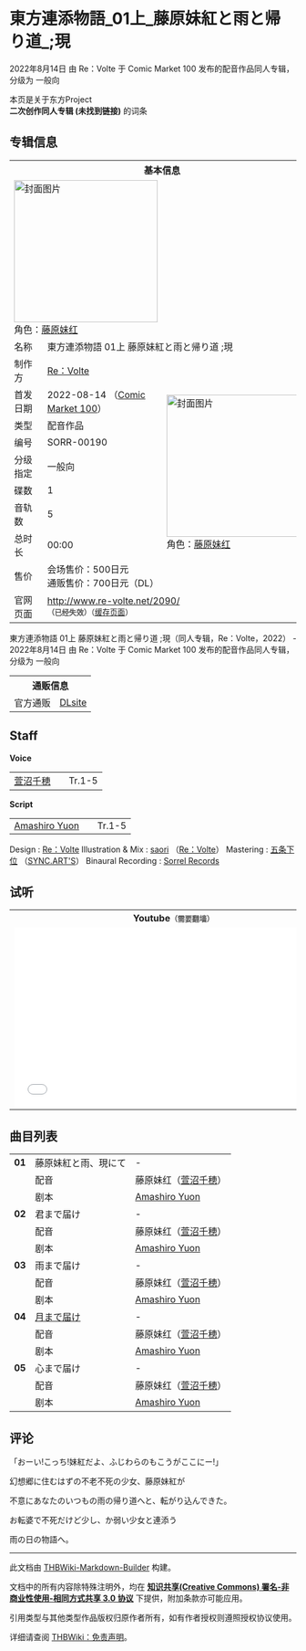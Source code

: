 # 東方連添物語_01上_藤原妹紅と雨と帰り道_;現

<!-- source html: G:\repos\THBWiki-Markdown-Builder\THBWikiMarkdown\Temp\main\a\ad\ns0%3A%E6%9D%B1%E6%96%B9%E9%80%A3%E6%B7%BB%E7%89%A9%E8%AA%9E_01%E4%B8%8A_%E8%97%A4%E5%8E%9F%E5%A6%B9%E7%B4%85%E3%81%A8%E9%9B%A8%E3%81%A8%E5%B8%B0%E3%82%8A%E9%81%93_%3B%E7%8F%BE.html -->

2022年8月14日 由 Re：Volte 于 Comic Market 100 发布的配音作品同人专辑，分级为 一般向

本页是关于东方Project  
 **二次创作同人专辑 (未找到链接)** 的词条
## 专辑信息

<table><tbody><tr><th colspan="3">基本信息</th></tr><tr><td class="cover-artwork-mobile" colspan="2"><a href="./文件-東方連添物語_01上_藤原妹紅と雨と帰り道_;現封面.jpg.md" class="image" title="封面图片"><img alt="封面图片" src="https://upload.thwiki.cc/thumb/9/9a/%E6%9D%B1%E6%96%B9%E9%80%A3%E6%B7%BB%E7%89%A9%E8%AA%9E_01%E4%B8%8A_%E8%97%A4%E5%8E%9F%E5%A6%B9%E7%B4%85%E3%81%A8%E9%9B%A8%E3%81%A8%E5%B8%B0%E3%82%8A%E9%81%93_%3B%E7%8F%BE%E5%B0%81%E9%9D%A2.jpg/252px-%E6%9D%B1%E6%96%B9%E9%80%A3%E6%B7%BB%E7%89%A9%E8%AA%9E_01%E4%B8%8A_%E8%97%A4%E5%8E%9F%E5%A6%B9%E7%B4%85%E3%81%A8%E9%9B%A8%E3%81%A8%E5%B8%B0%E3%82%8A%E9%81%93_%3B%E7%8F%BE%E5%B0%81%E9%9D%A2.jpg" decoding="async" loading="lazy" width="252" height="249" srcset="https://upload.thwiki.cc/thumb/9/9a/%E6%9D%B1%E6%96%B9%E9%80%A3%E6%B7%BB%E7%89%A9%E8%AA%9E_01%E4%B8%8A_%E8%97%A4%E5%8E%9F%E5%A6%B9%E7%B4%85%E3%81%A8%E9%9B%A8%E3%81%A8%E5%B8%B0%E3%82%8A%E9%81%93_%3B%E7%8F%BE%E5%B0%81%E9%9D%A2.jpg/378px-%E6%9D%B1%E6%96%B9%E9%80%A3%E6%B7%BB%E7%89%A9%E8%AA%9E_01%E4%B8%8A_%E8%97%A4%E5%8E%9F%E5%A6%B9%E7%B4%85%E3%81%A8%E9%9B%A8%E3%81%A8%E5%B8%B0%E3%82%8A%E9%81%93_%3B%E7%8F%BE%E5%B0%81%E9%9D%A2.jpg 1.5x, https://upload.thwiki.cc/thumb/9/9a/%E6%9D%B1%E6%96%B9%E9%80%A3%E6%B7%BB%E7%89%A9%E8%AA%9E_01%E4%B8%8A_%E8%97%A4%E5%8E%9F%E5%A6%B9%E7%B4%85%E3%81%A8%E9%9B%A8%E3%81%A8%E5%B8%B0%E3%82%8A%E9%81%93_%3B%E7%8F%BE%E5%B0%81%E9%9D%A2.jpg/504px-%E6%9D%B1%E6%96%B9%E9%80%A3%E6%B7%BB%E7%89%A9%E8%AA%9E_01%E4%B8%8A_%E8%97%A4%E5%8E%9F%E5%A6%B9%E7%B4%85%E3%81%A8%E9%9B%A8%E3%81%A8%E5%B8%B0%E3%82%8A%E9%81%93_%3B%E7%8F%BE%E5%B0%81%E9%9D%A2.jpg 2x" data-file-width="1667" data-file-height="1646"></a><div class="cover-char">角色：<a href="./藤原妹红.md" title="藤原妹红">藤原妹红</a></div></td>
</tr><tr><td class="label">名称</td><td colspan="2"> 東方連添物語 01上 藤原妹紅と雨と帰り道 &#59;現 </td></tr><tr><td class="label">制作方</td><td><a href="./Re：Volte.md" title="Re：Volte">Re：Volte</a></td><td class="cover-artwork" rowspan="9" style="min-width:252px;"><a href="./文件-東方連添物語_01上_藤原妹紅と雨と帰り道_;現封面.jpg.md" class="image" title="封面图片"><img alt="封面图片" src="https://upload.thwiki.cc/thumb/9/9a/%E6%9D%B1%E6%96%B9%E9%80%A3%E6%B7%BB%E7%89%A9%E8%AA%9E_01%E4%B8%8A_%E8%97%A4%E5%8E%9F%E5%A6%B9%E7%B4%85%E3%81%A8%E9%9B%A8%E3%81%A8%E5%B8%B0%E3%82%8A%E9%81%93_%3B%E7%8F%BE%E5%B0%81%E9%9D%A2.jpg/252px-%E6%9D%B1%E6%96%B9%E9%80%A3%E6%B7%BB%E7%89%A9%E8%AA%9E_01%E4%B8%8A_%E8%97%A4%E5%8E%9F%E5%A6%B9%E7%B4%85%E3%81%A8%E9%9B%A8%E3%81%A8%E5%B8%B0%E3%82%8A%E9%81%93_%3B%E7%8F%BE%E5%B0%81%E9%9D%A2.jpg" decoding="async" loading="lazy" width="252" height="249" srcset="https://upload.thwiki.cc/thumb/9/9a/%E6%9D%B1%E6%96%B9%E9%80%A3%E6%B7%BB%E7%89%A9%E8%AA%9E_01%E4%B8%8A_%E8%97%A4%E5%8E%9F%E5%A6%B9%E7%B4%85%E3%81%A8%E9%9B%A8%E3%81%A8%E5%B8%B0%E3%82%8A%E9%81%93_%3B%E7%8F%BE%E5%B0%81%E9%9D%A2.jpg/378px-%E6%9D%B1%E6%96%B9%E9%80%A3%E6%B7%BB%E7%89%A9%E8%AA%9E_01%E4%B8%8A_%E8%97%A4%E5%8E%9F%E5%A6%B9%E7%B4%85%E3%81%A8%E9%9B%A8%E3%81%A8%E5%B8%B0%E3%82%8A%E9%81%93_%3B%E7%8F%BE%E5%B0%81%E9%9D%A2.jpg 1.5x, https://upload.thwiki.cc/thumb/9/9a/%E6%9D%B1%E6%96%B9%E9%80%A3%E6%B7%BB%E7%89%A9%E8%AA%9E_01%E4%B8%8A_%E8%97%A4%E5%8E%9F%E5%A6%B9%E7%B4%85%E3%81%A8%E9%9B%A8%E3%81%A8%E5%B8%B0%E3%82%8A%E9%81%93_%3B%E7%8F%BE%E5%B0%81%E9%9D%A2.jpg/504px-%E6%9D%B1%E6%96%B9%E9%80%A3%E6%B7%BB%E7%89%A9%E8%AA%9E_01%E4%B8%8A_%E8%97%A4%E5%8E%9F%E5%A6%B9%E7%B4%85%E3%81%A8%E9%9B%A8%E3%81%A8%E5%B8%B0%E3%82%8A%E9%81%93_%3B%E7%8F%BE%E5%B0%81%E9%9D%A2.jpg 2x" data-file-width="1667" data-file-height="1646"></a><div class="cover-char">角色：<a href="./藤原妹红.md" title="藤原妹红">藤原妹红</a></div></td>
</tr><tr><td class="label">首发日期</td><td>2022-08-14&#160;（<a href="/展会作品列表?e=Comic+Market%23100">Comic Market 100</a>）</td></tr><tr><td class="label">类型</td><td>配音作品</td></tr><tr><td class="label">编号</td><td>SORR-00190</td></tr><tr><td class="label">分级指定</td><td>一般向</td></tr><tr><td class="label">碟数</td><td>1</td></tr><tr><td class="label">音轨数</td><td>5</td></tr><tr><td class="label">总时长</td><td>00:00</td></tr><tr><td class="label">售价</td><td>会场售价：500日元<br>通贩售价：700日元（DL）</td></tr>
<tr><td class="label">官网页面</td><td colspan="2"><a rel="nofollow" class="external free" href="http://www.re-volte.net/2090/">http://www.re-volte.net/2090/</a><br><span style="font-family: sans-serif; cursor: default; color:#555; font-size: 0.8em; bottom: 0.1em; font-weight: bold;" title="连接到已经失效网页">（已经失效）</span><small>（<a rel="nofollow" class="external text" href="https://web.archive.org/web/20220811232242/http://www.re-volte.net/2090/">缓存页面</a>）</small></td></tr></tbody></table>

東方連添物語 01上 藤原妹紅と雨と帰り道 ;現（同人专辑，Re：Volte，2022） - 2022年8月14日 由 Re：Volte 于 Comic Market 100 发布的配音作品同人专辑，分级为 一般向

<table><tbody><tr><th colspan="3">通贩信息</th></tr><tr><td class="label">官方通贩</td><td colspan="2"><a rel="nofollow" class="external text" href="http://www.dlsite.com/home/work/=/product_id/RJ01010854.html">DLsite</a></td></tr></tbody></table>


## Staff
  
 **Voice**   

<table><tbody><tr><td><a href="/index.php?title=%E8%90%B1%E6%B2%BC%E5%8D%83%E7%A9%82&amp;action=edit&amp;redlink=1" class="new" title="萱沼千穂（页面不存在）">萱沼千穂</a></td><td></td><td>Tr.1-5</td></tr></tbody></table>

  
 **Script**   

<table><tbody><tr><td><a href="/index.php?title=Amashiro_Yuon&amp;action=edit&amp;redlink=1" class="new" title="Amashiro Yuon（页面不存在）">Amashiro Yuon</a></td><td></td><td>Tr.1-5</td></tr></tbody></table>


Design
: [Re：Volte](./Re：Volte.md)
Illustration &amp; Mix
: [saori](./saori.md) （[Re：Volte](./Re：Volte.md)）
Mastering
: [五条下位](./五条下位.md) （[SYNC.ART'S](./SYNC.ART'S.md)）
Binaural Recording
: [Sorrel Records](http://sorrel-records.jp/)

## 试听

<table>

<tbody><tr>
<th>Youtube<span style="font-family: sans-serif; cursor: default; color:#555; font-size: 0.8em; bottom: 0.1em; font-weight: bold;" title="连接到需要翻墙网页">（需要翻墙）</span>
</th></tr>
<tr>
<td><iframe width="560" height="315" src="//www.youtube-nocookie.com/embed/x1f06RRDmiI?" frameborder="0" allowfullscreen=""></iframe>
</td></tr></tbody></table>


## 曲目列表

<table><tbody><tr><td id="1" class="infoG"><b>01</b></td><td id="藤原妹紅と雨、現にて" colspan="2" class="title">藤原妹紅と雨、現にて<span class="thcsearchlinks"><a rel="nofollow" class="external text" href="https://cd.thwiki.cc?dub=萱沼千穂&amp;script=Amashiro Yuon&amp;fromwiki=東方連添物語_01上_藤原妹紅と雨と帰り道_;現"><span title="搜索相似同人曲"></span></a></span></td><td class="time">-</td></tr><tr><td class="left"></td><td class="label">配音</td><td class="text" colspan="2">藤原妹红（<a href="/index.php?title=%E8%90%B1%E6%B2%BC%E5%8D%83%E7%A9%82&amp;action=edit&amp;redlink=1" class="new" title="萱沼千穂（页面不存在）">萱沼千穂</a>）<span class="thcsearchlinks"><a rel="nofollow" class="external text" href="https://cd.thwiki.cc?dub=萱沼千穂&amp;fromwiki=東方連添物語_01上_藤原妹紅と雨と帰り道_;現"><span></span></a></span></td></tr><tr><td class="left"></td><td class="label">剧本</td><td class="text" colspan="2"><a href="/index.php?title=Amashiro_Yuon&amp;action=edit&amp;redlink=1" class="new" title="Amashiro Yuon（页面不存在）">Amashiro Yuon</a><span class="thcsearchlinks"><a rel="nofollow" class="external text" href="https://cd.thwiki.cc?script=Amashiro Yuon&amp;fromwiki=東方連添物語_01上_藤原妹紅と雨と帰り道_;現"><span></span></a></span></td></tr>
<tr><td id="2" class="infoG"><b>02</b></td><td id="君まで届け" colspan="2" class="title">君まで届け<span class="thcsearchlinks"><a rel="nofollow" class="external text" href="https://cd.thwiki.cc?dub=萱沼千穂&amp;script=Amashiro Yuon&amp;fromwiki=東方連添物語_01上_藤原妹紅と雨と帰り道_;現"><span title="搜索相似同人曲"></span></a></span></td><td class="time">-</td></tr><tr><td class="left"></td><td class="label">配音</td><td class="text" colspan="2">藤原妹红（<a href="/index.php?title=%E8%90%B1%E6%B2%BC%E5%8D%83%E7%A9%82&amp;action=edit&amp;redlink=1" class="new" title="萱沼千穂（页面不存在）">萱沼千穂</a>）<span class="thcsearchlinks"><a rel="nofollow" class="external text" href="https://cd.thwiki.cc?dub=萱沼千穂&amp;fromwiki=東方連添物語_01上_藤原妹紅と雨と帰り道_;現"><span></span></a></span></td></tr><tr><td class="left"></td><td class="label">剧本</td><td class="text" colspan="2"><a href="/index.php?title=Amashiro_Yuon&amp;action=edit&amp;redlink=1" class="new" title="Amashiro Yuon（页面不存在）">Amashiro Yuon</a><span class="thcsearchlinks"><a rel="nofollow" class="external text" href="https://cd.thwiki.cc?script=Amashiro Yuon&amp;fromwiki=東方連添物語_01上_藤原妹紅と雨と帰り道_;現"><span></span></a></span></td></tr>
<tr><td id="3" class="infoG"><b>03</b></td><td id="雨まで届け" colspan="2" class="title">雨まで届け<span class="thcsearchlinks"><a rel="nofollow" class="external text" href="https://cd.thwiki.cc?dub=萱沼千穂&amp;script=Amashiro Yuon&amp;fromwiki=東方連添物語_01上_藤原妹紅と雨と帰り道_;現"><span title="搜索相似同人曲"></span></a></span></td><td class="time">-</td></tr><tr><td class="left"></td><td class="label">配音</td><td class="text" colspan="2">藤原妹红（<a href="/index.php?title=%E8%90%B1%E6%B2%BC%E5%8D%83%E7%A9%82&amp;action=edit&amp;redlink=1" class="new" title="萱沼千穂（页面不存在）">萱沼千穂</a>）<span class="thcsearchlinks"><a rel="nofollow" class="external text" href="https://cd.thwiki.cc?dub=萱沼千穂&amp;fromwiki=東方連添物語_01上_藤原妹紅と雨と帰り道_;現"><span></span></a></span></td></tr><tr><td class="left"></td><td class="label">剧本</td><td class="text" colspan="2"><a href="/index.php?title=Amashiro_Yuon&amp;action=edit&amp;redlink=1" class="new" title="Amashiro Yuon（页面不存在）">Amashiro Yuon</a><span class="thcsearchlinks"><a rel="nofollow" class="external text" href="https://cd.thwiki.cc?script=Amashiro Yuon&amp;fromwiki=東方連添物語_01上_藤原妹紅と雨と帰り道_;現"><span></span></a></span></td></tr>
<tr><td id="4" class="infoG"><b>04</b></td><td id="月まで届け" colspan="2" class="title"><span class="new" title="（歌词页面不存在）"><a href="/index.php?title=%E6%AD%8C%E8%AF%8D:%E6%9C%88%E3%81%BE%E3%81%A7%E5%B1%8A%E3%81%91%EF%BC%88Re%EF%BC%9AVolte%EF%BC%89&amp;boilerplate=模板:页面模板/曲目歌词&amp;action=edit">月まで届け</a></span><span class="thcsearchlinks"><a rel="nofollow" class="external text" href="https://cd.thwiki.cc?dub=萱沼千穂&amp;script=Amashiro Yuon&amp;fromwiki=東方連添物語_01上_藤原妹紅と雨と帰り道_;現"><span title="搜索相似同人曲"></span></a></span></td><td class="time">-</td></tr><tr><td class="left"></td><td class="label">配音</td><td class="text" colspan="2">藤原妹红（<a href="/index.php?title=%E8%90%B1%E6%B2%BC%E5%8D%83%E7%A9%82&amp;action=edit&amp;redlink=1" class="new" title="萱沼千穂（页面不存在）">萱沼千穂</a>）<span class="thcsearchlinks"><a rel="nofollow" class="external text" href="https://cd.thwiki.cc?dub=萱沼千穂&amp;fromwiki=東方連添物語_01上_藤原妹紅と雨と帰り道_;現"><span></span></a></span></td></tr><tr><td class="left"></td><td class="label">剧本</td><td class="text" colspan="2"><a href="/index.php?title=Amashiro_Yuon&amp;action=edit&amp;redlink=1" class="new" title="Amashiro Yuon（页面不存在）">Amashiro Yuon</a><span class="thcsearchlinks"><a rel="nofollow" class="external text" href="https://cd.thwiki.cc?script=Amashiro Yuon&amp;fromwiki=東方連添物語_01上_藤原妹紅と雨と帰り道_;現"><span></span></a></span></td></tr>
<tr><td id="5" class="infoG"><b>05</b></td><td id="心まで届け" colspan="2" class="title">心まで届け<span class="thcsearchlinks"><a rel="nofollow" class="external text" href="https://cd.thwiki.cc?dub=萱沼千穂&amp;script=Amashiro Yuon&amp;fromwiki=東方連添物語_01上_藤原妹紅と雨と帰り道_;現"><span title="搜索相似同人曲"></span></a></span></td><td class="time">-</td></tr><tr><td class="left"></td><td class="label">配音</td><td class="text" colspan="2">藤原妹红（<a href="/index.php?title=%E8%90%B1%E6%B2%BC%E5%8D%83%E7%A9%82&amp;action=edit&amp;redlink=1" class="new" title="萱沼千穂（页面不存在）">萱沼千穂</a>）<span class="thcsearchlinks"><a rel="nofollow" class="external text" href="https://cd.thwiki.cc?dub=萱沼千穂&amp;fromwiki=東方連添物語_01上_藤原妹紅と雨と帰り道_;現"><span></span></a></span></td></tr><tr><td class="left"></td><td class="label">剧本</td><td class="text" colspan="2"><a href="/index.php?title=Amashiro_Yuon&amp;action=edit&amp;redlink=1" class="new" title="Amashiro Yuon（页面不存在）">Amashiro Yuon</a><span class="thcsearchlinks"><a rel="nofollow" class="external text" href="https://cd.thwiki.cc?script=Amashiro Yuon&amp;fromwiki=東方連添物語_01上_藤原妹紅と雨と帰り道_;現"><span></span></a></span></td></tr></tbody></table>


## 评论
  
「おーい!こっち!妹紅だよ、ふじわらのもこうがここにー!」  

幻想郷に住むはずの不老不死の少女、藤原妹紅が  

不意にあなたのいつもの雨の帰り道へと、転がり込んできた。  

お転婆で不死だけど少し、か弱い少女と連添う  

雨の日の物語へ。
  
  
  

  





---

此文档由 [THBWiki-Markdown-Builder](https://github.com/Delsin-Yu/THBWiki-Markdown-Builder) 构建。

文档中的所有内容除特殊注明外，均在 [**知识共享(Creative Commons) 署名-非商业性使用-相同方式共享 3.0 协议**](https://creativecommons.org/licenses/by-sa/3.0/deed.zh-hans) 下提供，附加条款亦可能应用。

引用类型与其他类型作品版权归原作者所有，如有作者授权则遵照授权协议使用。

详细请查阅 [THBWiki：免责声明](https://thbwiki.cc/THBWiki:%E5%85%8D%E8%B4%A3%E5%A3%B0%E6%98%8E)。

